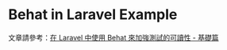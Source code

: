 # Behat in Laravel Example

文章請參考：[在 Laravel 中使用 Behat 來加強測試的可讀性 - 基礎篇](https://jaceju.net/2018-11-08-behat-in-laravel/)